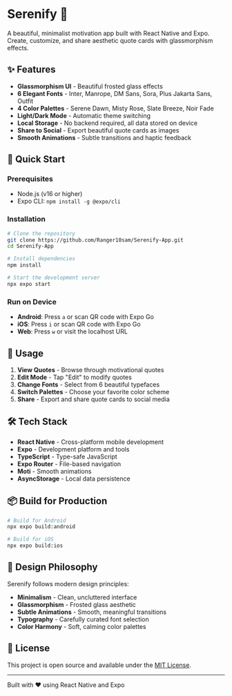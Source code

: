 # Serenify 🌸

A beautiful, minimalist motivation app built with React Native and Expo. Create, customize, and share aesthetic quote cards with glassmorphism effects.

## ✨ Features

- **Glassmorphism UI** - Beautiful frosted glass effects
- **6 Elegant Fonts** - Inter, Manrope, DM Sans, Sora, Plus Jakarta Sans, Outfit
- **4 Color Palettes** - Serene Dawn, Misty Rose, Slate Breeze, Noir Fade
- **Light/Dark Mode** - Automatic theme switching
- **Local Storage** - No backend required, all data stored on device
- **Share to Social** - Export beautiful quote cards as images
- **Smooth Animations** - Subtle transitions and haptic feedback

## 🚀 Quick Start

### Prerequisites
- Node.js (v16 or higher)
- Expo CLI: `npm install -g @expo/cli`

### Installation

```bash
# Clone the repository
git clone https://github.com/Ranger10sam/Serenify-App.git
cd Serenify-App

# Install dependencies
npm install

# Start the development server
npx expo start
```

### Run on Device
- **Android**: Press `a` or scan QR code with Expo Go
- **iOS**: Press `i` or scan QR code with Expo Go  
- **Web**: Press `w` or visit the localhost URL

## 📱 Usage

1. **View Quotes** - Browse through motivational quotes
2. **Edit Mode** - Tap "Edit" to modify quotes
3. **Change Fonts** - Select from 6 beautiful typefaces
4. **Switch Palettes** - Choose your favorite color scheme
5. **Share** - Export and share quote cards to social media

## 🛠 Tech Stack

- **React Native** - Cross-platform mobile development
- **Expo** - Development platform and tools
- **TypeScript** - Type-safe JavaScript
- **Expo Router** - File-based navigation
- **Moti** - Smooth animations
- **AsyncStorage** - Local data persistence

## 📦 Build for Production

```bash
# Build for Android
npx expo build:android

# Build for iOS  
npx expo build:ios
```

## 🎨 Design Philosophy

Serenify follows modern design principles:
- **Minimalism** - Clean, uncluttered interface
- **Glassmorphism** - Frosted glass aesthetic
- **Subtle Animations** - Smooth, meaningful transitions
- **Typography** - Carefully curated font selection
- **Color Harmony** - Soft, calming color palettes

## 📄 License

This project is open source and available under the [MIT License](LICENSE).

---

Built with ❤️ using React Native and Expo 